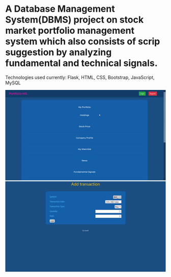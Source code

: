 # A Database Management System(DBMS) project on stock market portfolio management system which also consists of scrip suggestion by analyzing fundamental and technical signals. 
Technologies used currently: 
Flask, HTML, CSS, Bootstrap, JavaScript, MySQL

![Demo](Demo1.gif)
![Demo](Demo2.gif)
